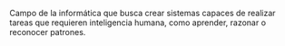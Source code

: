 Campo de la informática que busca crear sistemas capaces de realizar tareas que requieren inteligencia humana, como aprender, razonar o reconocer patrones.